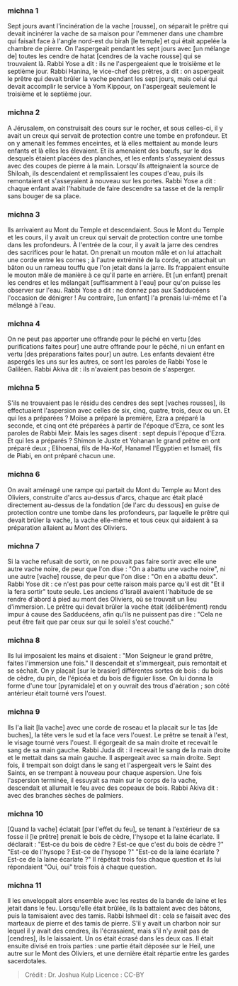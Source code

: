 
### michna 1
Sept jours avant l'incinération de la vache [rousse], on séparait le prêtre qui devait incinérer la vache de sa maison pour l'emmener dans une chambre qui faisait face à l'angle nord-est du birah [le temple] et qui était appelée la chambre de pierre. On l'aspergeait pendant les sept jours avec [un mélange de] toutes les cendre de hatat [cendres de la vache rousse] qui se trouvaient là. Rabbi Yose a dit : ils ne l'aspergeaient que le troisième et le septième jour. Rabbi Hanina, le vice-chef des prêtres, a dit : on aspergeait le prêtre qui devait brûler la vache pendant les sept jours, mais celui qui devait accomplir le service à Yom Kippour, on l'aspergeait seulement le troisième et le septième jour.

### michna 2
A Jérusalem, on construisait des cours sur le rocher, et sous celles-ci, il y avait un creux qui servait de protection contre une tombe en profondeur. Et on y amenait les femmes enceintes, et là elles mettaient au monde leurs enfants et là elles les élevaient. Et ils amenaient des bœufs, sur le dos desquels étaient placées des planches, et les enfants s'asseyaient dessus avec des coupes de pierre à la main. Lorsqu'ils atteignaient la source de Shiloah, ils descendaient et remplissaient les coupes d'eau, puis ils remontaient et s'asseyaient à nouveau sur les portes. Rabbi Yose a dit : chaque enfant avait l'habitude de faire descendre sa tasse et de la remplir sans bouger de sa place.

### michna 3
Ils arrivaient au Mont du Temple et descendaient. Sous le Mont du Temple et les cours, il y avait un creux qui servait de protection contre une tombe dans les profondeurs. À l'entrée de la cour, il y avait la jarre des cendres des sacrifices pour le hatat. On prenait un mouton mâle et on lui attachait une corde entre les cornes ; à l'autre extrémité de la corde, on attachait un bâton ou un rameau touffu que l'on jetait dans la jarre. Ils frappaient ensuite le mouton mâle de manière à ce qu'il parte en arrière. Et [un enfant] prenait les cendres et les mélangait [suffisamment à l'eau] pour qu'on puisse les observer sur l'eau. Rabbi Yose a dit : ne donnez pas aux Sadducéens l'occasion de dénigrer ! Au contraire, [un enfant] l'a prenais lui-même et l'a mélangé à l'eau.

### michna 4
On ne peut pas apporter une offrande pour le péché en vertu [des purifications faites pour] une autre offrande pour le péché, ni un enfant en vertu [des préparations faites pour] un autre. Les enfants devaient être aspergés les uns sur les autres, ce sont les paroles de Rabbi Yose le Galiléen. Rabbi Akiva dit : ils n'avaient pas besoin de s'asperger.

### michna 5
S'ils ne trouvaient pas le résidu des cendres des sept [vaches rousses], ils effectuaient l'aspersion avec celles de six, cinq, quatre, trois, deux ou un. Et qui les a préparées ? Moïse a préparé la première, Ezra a préparé la seconde, et cinq ont été préparées à partir de l'époque d'Ezra, ce sont les paroles de Rabbi Meir. Mais les sages disent : sept depuis l'époque d'Ezra. Et qui les a préparés ? Shimon le Juste et Yohanan le grand prêtre en ont préparé deux ; Elihoenai, fils de Ha-Kof, Hanamel l'Egyptien et Ismaël, fils de Piabi, en ont préparé chacun une.

### michna 6
On avait aménagé une rampe qui partait du Mont du Temple au Mont des Oliviers, construite d'arcs au-dessus d'arcs, chaque arc était placé directement au-dessus de la fondation [de l'arc du dessous] en guise de protection contre une tombe dans les profondeurs, par laquelle le prêtre qui devait brûler la vache, la vache elle-même et tous ceux qui aidaient à sa préparation allaient au Mont des Oliviers.

### michna 7
Si la vache refusait de sortir, on ne pouvait pas faire sortir avec elle une autre vache noire, de peur que l'on dise : "On a abattu une vache noire", ni une autre [vache] rousse, de peur que l'on dise : "On en a abattu deux". Rabbi Yose dit : ce n'est pas pour cette raison mais parce qu'il est dit "Et il la fera sortir" toute seule. Les anciens d'Israël avaient l'habitude de se rendre d'abord à pied au mont des Oliviers, où se trouvait un lieu d'immersion. Le prêtre qui devait brûler la vache était (délibérément) rendu impur à cause des Sadducéens, afin qu'ils ne puissent pas dire : "Cela ne peut être fait que par ceux sur qui le soleil s'est couché."

### michna 8
Ils lui imposaient les mains et disaient : "Mon Seigneur le grand prêtre, faites l'immersion une fois." Il descendait et s'immergeait, puis remontait et se séchait. On y plaçait [sur le brasier] différentes sortes de bois : du bois de cèdre, du pin, de l'épicéa et du bois de figuier lisse. On lui donna la forme d'une tour [pyramidale] et on y ouvrait des trous d'aération ; son côté antérieur était tourné vers l'ouest.

### michna 9
Ils l'a liait [la vache] avec une corde de roseau et la placait sur le tas [de buches], la tête vers le sud et la face vers l'ouest. Le prêtre se tenait à l'est, le visage tourné vers l'ouest. Il égorgeait de sa main droite et recevait le sang de sa main gauche. Rabbi Juda dit : il recevait le sang de la main droite et le mettait dans sa main gauche. Il aspergeait avec sa main droite. Sept fois, il trempait son doigt dans le sang et l'aspergeait vers le Saint des Saints, en se trempant à nouveau pour chaque aspersion. Une fois l'aspersion terminée, il essuyait sa main sur le corps de la vache, descendait et allumait le feu avec des copeaux de bois. Rabbi Akiva dit : avec des branches sèches de palmiers.

### michna 10
[Quand la vache] éclatait [par l'effet du feu], se tenant à l'extérieur de sa fosse il [le prêtre] prenait le bois de cèdre, l'hysope et la laine écarlate. Il déclarait : "Est-ce du bois de cèdre ? Est-ce que c'est du bois de cèdre ?" "Est-ce de l'hysope ? Est-ce de l'hysope ?" "Est-ce de la laine écarlate ? Est-ce de la laine écarlate ?" Il répétait trois fois chaque question et ils lui répondaient "Oui, oui" trois fois à chaque question.

### michna 11
Il les enveloppait alors ensemble avec les restes de la bande de laine et les jetait dans le feu. Lorsqu'elle était brûlée, ils la battaient avec des bâtons, puis la tamisaient avec des tamis. Rabbi Ishmael dit : cela se faisait avec des marteaux de pierre et des tamis de pierre. S'il y avait un charbon noir sur lequel il y avait des cendres, ils l'écrasaient, mais s'il n'y avait pas de [cendres], ils le laissaient. Un os était écrasé dans les deux cas. Il était ensuite divisé en trois parties : une partie était déposée sur le Heil, une autre sur le Mont des Oliviers, et une dernière était répartie entre les gardes sacerdotales.

>Crédit : Dr. Joshua Kulp
>Licence : CC-BY